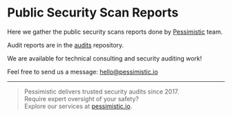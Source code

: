 # Public Security Scan Reports
Here we gather the public security scans reports done by [Pessimistic](https://pessimistic.io/) team.

Audit reports are in the [audits](https://github.com/pessimistic-io/audits) repository.

We are available for technical consulting and security auditing work!

Feel free to send us a message: hello@pessimistic.io

---
> Pessimistic delivers trusted security audits since 2017.
\
> Require expert oversight of your safety?
\
> Explore our services at [pessimistic.io](https://pessimistic.io/).
#
